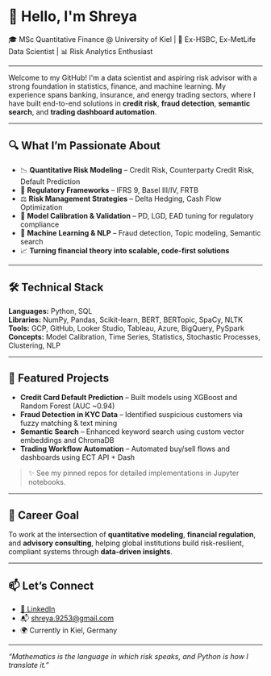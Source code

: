 # 👋 Hello, I'm Shreya 

🎓 MSc Quantitative Finance @ University of Kiel | 💼 Ex-HSBC, Ex-MetLife Data Scientist | 📊 Risk Analytics Enthusiast

---

Welcome to my GitHub! I'm a data scientist and aspiring risk advisor with a strong foundation in statistics, finance, and machine learning. My experience spans banking, insurance, and energy trading sectors, where I have built end-to-end solutions in **credit risk**, **fraud detection**, **semantic search**, and **trading dashboard automation**.

---

## 🔍 What I’m Passionate About

- 📉 **Quantitative Risk Modeling** – Credit Risk, Counterparty Credit Risk, Default Prediction  
- 📘 **Regulatory Frameworks** – IFRS 9, Basel III/IV, FRTB  
- ⚖️ **Risk Management Strategies** – Delta Hedging, Cash Flow Optimization  
- 🎯 **Model Calibration & Validation** – PD, LGD, EAD tuning for regulatory compliance  
- 🧠 **Machine Learning & NLP** – Fraud detection, Topic modeling, Semantic search  
- 📈 **Turning financial theory into scalable, code-first solutions**

---

## 🛠️ Technical Stack

**Languages:** Python, SQL  
**Libraries:** NumPy, Pandas, Scikit-learn, BERT, BERTopic, SpaCy, NLTK  
**Tools:** GCP, GitHub, Looker Studio, Tableau, Azure, BigQuery, PySpark  
**Concepts:** Model Calibration, Time Series, Statistics, Stochastic Processes, Clustering, NLP

---

## 📌 Featured Projects

- **Credit Card Default Prediction** – Built models using XGBoost and Random Forest (AUC ~0.94)  
- **Fraud Detection in KYC Data** – Identified suspicious customers via fuzzy matching & text mining  
- **Semantic Search** – Enhanced keyword search using custom vector embeddings and ChromaDB  
- **Trading Workflow Automation** – Automated buy/sell flows and dashboards using ECT API + Dash

> ✨ See my pinned repos for detailed implementations in Jupyter notebooks.

---

## 🚀 Career Goal

To work at the intersection of **quantitative modeling**, **financial regulation**, and **advisory consulting**, helping global institutions build risk-resilient, compliant systems through **data-driven insights**.

---

## 📫 Let’s Connect

- [🔗 LinkedIn](https://www.linkedin.com/in/shreyabiswas)  
- 📬 shreya.9253@gmail.com  
- 🌍 Currently in Kiel, Germany

---

_“Mathematics is the language in which risk speaks, and Python is how I translate it.”_
